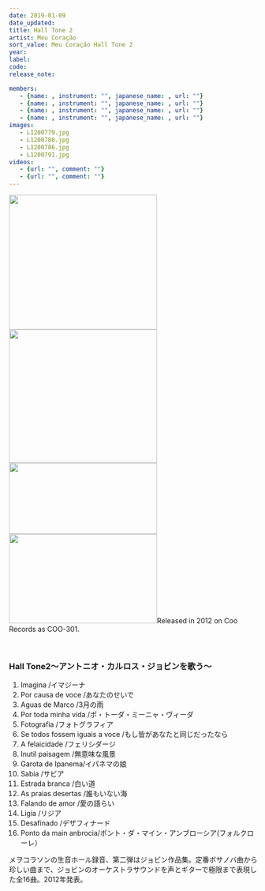 ```yaml
---
date: 2019-01-09
date_updated: 
title: Hall Tone 2
artist: Meu Coração
sort_value: Meu Coração Hall Tone 2
year: 
label: 
code: 
release_note: 

members:
   - {name: , instrument: "", japanese_name: , url: ""}
   - {name: , instrument: "", japanese_name: , url: ""}
   - {name: , instrument: "", japanese_name: , url: ""}
   - {name: , instrument: "", japanese_name: , url: ""}
images: 
   - L1200779.jpg
   - L1200780.jpg
   - L1200786.jpg
   - L1200791.jpg
videos: 
   - {url: "", comment: ""}
   - {url: "", comment: ""}
---
```

<a href="http://www.jjazzist.com/wp-content/uploads/2018/08/L1200779.jpg"><img class="alignnone size-medium wp-image-3718" src="http://www.jjazzist.com/wp-content/uploads/2018/08/L1200779-300x273.jpg" alt="" width="300" height="273" /></a> <a href="http://www.jjazzist.com/wp-content/uploads/2018/08/L1200780.jpg"><img class="alignnone size-medium wp-image-3719" src="http://www.jjazzist.com/wp-content/uploads/2018/08/L1200780-300x270.jpg" alt="" width="300" height="270" /></a> <a href="http://www.jjazzist.com/wp-content/uploads/2018/08/L1200786.jpg"><img class="alignnone size-medium wp-image-3720" src="http://www.jjazzist.com/wp-content/uploads/2018/08/L1200786-300x144.jpg" alt="" width="300" height="144" /></a> <a href="http://www.jjazzist.com/wp-content/uploads/2018/08/L1200791.jpg"><img class="alignnone size-medium wp-image-3721" src="http://www.jjazzist.com/wp-content/uploads/2018/08/L1200791-300x181.jpg" alt="" width="300" height="181" /></a>Released in 2012 on Coo Records as COO-301.

&nbsp;
<h3>Hall Tone2～アントニオ・カルロス・ジョビンを歌う～</h3>
<ol>
 	<li>Imagina /イマジーナ</li>
 	<li>Por causa de voce /あなたのせいで</li>
 	<li>Aguas de Marco /3月の雨</li>
 	<li>Por toda minha vida /ポ・トーダ・ミーニャ・ヴィーダ</li>
 	<li>Fotografia /フォトグラフィア</li>
 	<li>Se todos fossem iguais a voce /もし皆があなたと同じだったなら</li>
 	<li>A felaicidade /フェリシダージ</li>
 	<li>Inutil paisagem /無意味な風景</li>
 	<li>Garota de Ipanema/イパネマの娘</li>
 	<li>Sabia /サビア</li>
 	<li>Estrada branca /白い道</li>
 	<li>As praias desertas /誰もいない海</li>
 	<li>Falando de amor /愛の語らい</li>
 	<li>Ligia /リジア</li>
 	<li>Desafinado /デザフィナード</li>
 	<li>Ponto da main anbrocia/ポント・ダ・マイン・アンブローシア(フォルクローレ）</li>
</ol>
<aside>メヲコラソンの生音ホール録音、第二弾はジョビン作品集。定番ボサノバ曲から珍しい曲まで、ジョビンのオーケストラサウンドを声とギターで極限まで表現した全16曲。2012年発表。

</aside>&nbsp;
